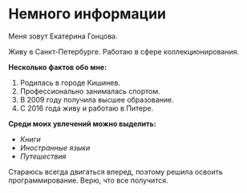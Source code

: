 # Немного информации

Меня зовут Екатерина Гонцова.

Живу в Санкт-Петербурге. Работаю в сфере коллекционирования.

**Несколько фактов обо мне:**
1. Родилась в городе Кишинев.
2. Профессионально занималась спортом.
3. В 2009 году получила высшее образование.
4. С 2016 года живу и работаю в Питере.
   
**Среди моих увлечений можно выделить:**
- *Книги*
- *Иностранные языки*
- *Путешествия*

Стараюсь всегда двигаться вперед, поэтому решила освоить программирование. Верю, что все получится.

